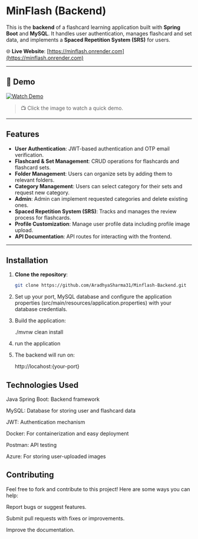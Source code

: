 # MinFlash (Backend)

This is the **backend** of a flashcard learning application built with **Spring Boot** and **MySQL**. It handles user authentication, manages flashcard and set data, and implements a **Spaced Repetition System (SRS)** for users.

🌐 **Live Website**: [https://minflash.onrender.com](https://minflash.onrender.com)

---

## 🚀 Demo

[![Watch Demo](https://img.youtube.com/vi/ciEgPSnuLCA/maxresdefault.jpg)](https://www.youtube.com/watch?v=ciEgPSnuLCA)

> 📺 Click the image to watch a quick demo.

---

## Features

- **User Authentication**: JWT-based authentication and OTP email verification.
- **Flashcard & Set Management**: CRUD operations for flashcards and flashcard sets.
- **Folder Management**: Users can organize sets by adding them to relevant folders.
- **Category Management**: Users can select category for their sets and request new category.
- **Admin**: Admin can implement requested categories and delete existing ones.
- **Spaced Repetition System (SRS)**: Tracks and manages the review process for flashcards.
- **Profile Customization**: Manage user profile data including profile image upload.
- **API Documentation**: API routes for interacting with the frontend.

---

## Installation

1. **Clone the repository**:
   ```bash
   git clone https://github.com/AradhyaSharma31/Minflash-Backend.git

   
2. Set up your port, MySQL database and configure the application properties (src/main/resources/application.properties) with your database credentials.
  
3. Build the application:

   ./mvnw clean install

4. run the application

5. The backend will run on:

   http://locahost:{your-port}

## Technologies Used

Java Spring Boot: Backend framework

MySQL: Database for storing user and flashcard data

JWT: Authentication mechanism

Docker: For containerization and easy deployment

Postman: API testing

Azure: For storing user-uploaded images

## Contributing

Feel free to fork and contribute to this project! Here are some ways you can help:

Report bugs or suggest features.

Submit pull requests with fixes or improvements.

Improve the documentation.
